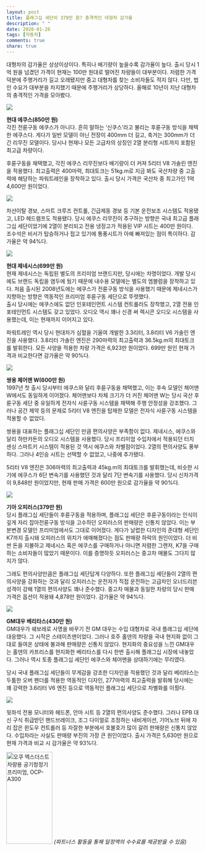 ```yaml
---
layout: post
title: 플래그십 세단이 379만 원? 충격적인 대형차 감가율
description: " "
date: 2020-01-26
tags: [자동차]
comments: true
share: true
---
```



대형차의 감가율은 상상이상이다. 특히나 배기량이 높을수록 감가율이 높다. 출시 당시 1억 원을 넘겼던 가격이 현재는 100만 원대로 떨어진 차량들이 대부분이다. 저렴한 가격 덕분에 주행거리가 길고 오래됐지만 중고 대형차를 찾는 소비자들도 적지 않다. 다만, 법인 수요가 대부분을 차지했기 때문에 주행거리가 상당하다. 올해로 10년이 지난 대형차의 충격적인 가격을 모아봤다.

![](https://post-phinf.pstatic.net/MjAxOTEwMjNfODkg/MDAxNTcxODAxMDY5NzY0.VbZ91xemCmBK353sJR7r0_g__udjQlu0tuEEcY9KRaIg.ZHEliaHtAugf-7dWI3_AWA8j92mqWK0pETPLe7n6cMog.JPEG/l.jpg?type=w1200)

**현대 에쿠스(850만 원)**  
각진 전륜구동 에쿠스가 아니다. 흔히 말하는 ‘신쿠스’라고 불리는 후륜구동 방식을 채택한 에쿠스다. 게다가 일반 모델이 아닌 전장이 400mm 더 길고, 축거는 300mm가 더 긴 리무진 모델이다. 당시나 현재나 모든 고급차의 상징인 2열 분리형 시트까지 포함된 최고급 차량이다.  
  
후륜구동을 채택했고, 각진 에쿠스 리무진보다 배기량이 더 커져 5리터 V8 가솔린 엔진을 적용했다. 최고출력은 400마력, 최대토크는 51kg.m로 지금 봐도 국산차량 중 고출력에 해당하는 파워트레인을 장착하고 있다. 출시 당시 가격은 국산차 중 최고가인 1억 4,600만 원이었다.

![](https://post-phinf.pstatic.net/MjAxOTEwMjNfMjI5/MDAxNTcxNzk2NTQxMDkw.pX7_6k3n6AvRDFHU9Ve9B4JSq_84b_EK990b8fjXj9Ig.tiMOybHp7tECZN9Cv3Dcx8ZAHWmqvbfb87TMWw8AMZwg.JPEG/hyundai_equus_2009_wallpapers_3_copy.jpg?type=w1200)

차선이탈 경보, 스마트 크루즈 컨트롤, 긴급제동 경보 등 기본 운전보조 시스템도 적용됐고, LED 헤드램프도 적용됐다. 당시 에쿠스 리무진이 추구하는 방향은 국내 최고급 플래그십 세단이었기에 2열이 분리되고 전용 냉장고가 적용된 VIP 시트는 400만 원이다. 조수석은 비서가 탑승하거나 접고 있기에 통풍시트가 아예 빠져있는 점이 특이하다. 감가율은 약 94%다.

![](https://post-phinf.pstatic.net/MjAxOTEwMjNfMjUy/MDAxNTcxNzk2ODc5Nzc1.7NWewY3k1E_Qby6bfXdF7KWtLRJzRyhljhlSifpWx_Yg.uZw54PbP9ShuW7FcF_w6mU05TvO_ODudUuGexbVGLDAg.JPEG/hyundai_genesis_2008_photos_6_copy.jpg?type=w1200)

**현대 제네시스(699만 원)**  
현재 제네시스는 독립된 별도의 프리미엄 브랜드지만, 당시에는 차명이었다. 개발 당시에도 브랜드 독립을 염두에 뒀기 때문에 내수용 모델에는 별도의 엠블럼을 장착하고 있다. 처음 출시된 2008년도에는 에쿠스가 전륜구동 방식을 사용했기 때문에 제네시스가 지향하는 방향은 역동적인 프리미엄 후륜구동 세단으로 뚜렷했다.  
출시 당시에는 에쿠스에도 없던 인포테인먼트 시스템 컨트롤러도 장착했고, 2열 전용 인포테인먼트 시스템도 갖고 있었다. 오디오 역시 꽤나 신경 써 렉시콘 오디오 시스템을 사용했는데, 이는 현재까지 이어지고 있다.  
  
파워트레인 역시 당시 현대차가 심혈을 기울여 개발한 3.3리터, 3.8리터 V6 가솔린 엔진을 사용했다. 3.8리터 가솔린 엔진은 290마력의 최고출력과 36.5kg.m의 최대토크를 발휘한다. 모든 사양을 적용한 차량 가격은 6,923만 원이었다. 699만 원인 현재 가격과 비교한다면 감가율은 약 90%다.

![](https://post-phinf.pstatic.net/MjAxOTEwMjNfNTUg/MDAxNTcxNzk3MTA3NjM5.CHBLuaXmJGO9LM8syk0iY_pyJ6qwHvAVPyTI6phpNiUg.swVhxOs4kz0obVxyKmWcIwCXu5AeyJkDybuWVcpDtsAg.JPEG/ssangyong_chairman_2008_photos_1_copy.jpg?type=w1200)

**쌍용 체어맨 W(600만 원)**  
1997년 첫 출시 당시부터 에쿠스와 달리 후륜구동을 채택했고, 이는 후속 모델인 체어맨 W에서도 동일하게 이어졌다. 체어맨보다 차체 크기가 더 커진 체어맨 W는 당시 국산 후륜구동 세단 중 유일하게 전자식 사륜구동 시스템을 채택해 주행 안정성을 강조했다. 그러나 공간 제약 등의 문제로 5리터 V8 엔진을 탑재한 모델은 전자식 사륜구동 시스템을 적용할 수 없었다.  
  
쌍용을 대표하는 플래그십 세단인 만큼 편의사양은 부족함이 없다. 제네시스, 에쿠스와 달리 하만카돈의 오디오 시스템을 사용했다. 당시 프리미엄 수입차에서 적용되던 터치 센싱 스마트키 시스템이 적용된 것 역시 에쿠스와 차별점이었다. 2열의 편의사양도 풍부하다. 그러나 4인승 시트는 선택할 수 없었고, 나중에 추가됐다.  
  
5리터 V8 엔진은 306마력의 최고출력과 45kg.m의 최대토크를 발휘했는데, 비슷한 시기에 에쿠스가 6단 변속기를 사용했던 것과 달리 7단 변속기를 사용했다. 당시 신차가격이 9,848만 원이었지만, 현재 판매 가격은 600만 원으로 감가율을 약 90%다.

![](https://post-phinf.pstatic.net/MjAxOTEwMjNfMTg0/MDAxNTcxNzk3MjczMDE4.Y54ULkNFiFlaLrhqLwauTzKanlXRxmAIJ3GBQhQURQsg.9oNYRg1JGlALLWC3PoNaFq0MNiW-5CKnjpHdFe1YP7gg.JPEG/kia_opirus_2009_wallpapers_1_copy.jpg?type=w1200)

**기아 오피러스(379만 원)**  
당시 플래그십 세단들이 후륜구동을 적용하며, 플래그십 세단은 후륜구동이라는 인식이 깊게 자리 잡아전륜구동 방식을 고수하던 오피러스의 판매량은 신통치 않았다. 이는 부분변경 모델인 프리미엄에서도 그대로 이어졌다. 게다가 날렵한 디자인의 준대형 세단인 K7까지 출시돼 오피러스의 위치가 애매해졌다는 점도 판매량 하락의 원인이었다. 더 비싼 돈을 지불하고 제네시스 혹은 에쿠스를 구매하거나 아니면 저렴한 그랜저, K7을 구매하는 소비자들이 많았기 때문이다. 이를 증명하듯 오피러스는 중고차 매물도 그다지 많지가 않다.  
  
그래도 편의사양만큼은 플래그십 세단답게 다양하다. 또한 플래그십 세단들이 2열의 편의사양을 강화하는 것과 달리 오피러스는 운전자가 직접 운전하는 고급차인 오너드리븐 성격이 강해 1열의 편의사양도 꽤나 준수했다. 중고차 매물과 동일한 차량의 당시 판매 가격은 옵션이 적용돼 4,878만 원이었다. 감가율은 약 94%다.

![](https://post-phinf.pstatic.net/MjAxOTEwMjNfNzAg/MDAxNTcxNzk3NDYwNDA1.gGpxugF0IgRpBVlyvlpxiqn5b7kVRSPY-ifYGuhVnAAg.rCd7wg8XJuKuQZWYehEsGbuMHyEVWYT6YgveXESwVDQg.JPEG/photos_daewoo_veritas_2008_1_copy.jpg?type=w1200)

**GM대우 베리타스(430만 원)**  
GM대우가 쉐보레로 사명을 바꾸기 전 GM 대우는 수입 대형차로 국내 플래그십 세단에 대응했다. 그 시작은 스테이츠맨이었다. 그러나 호주 홀덴의 차량을 국내 현지화 없이 그대로 들여온 상태에 불과해 판매량은 신통치 않았다. 현지화의 중요성을 느낀 GM대우는 홀덴의 카프리스를 현지화한 베리타스를 다시 한번 출시해 플래그십 시장에 내놓았다. 그러나 역시 토종 플래그십 세단인 에쿠스와 체어맨을 상대하기에는 무리였다.  
  
당시 국내 플래그십 세단들이 무게감을 강조한 디자인을 적용했던 것과 달리 베리타스는 두툼한 오버 펜더를 적용한 역동적인 디자인, 277마력의 최고출력을 발휘해 당시에는 꽤 강력한 3.6리터 V6 엔진 등으로 역동적인 플래그십 세단으로 차별화를 이뤘다.

![](https://post-phinf.pstatic.net/MjAxOTEwMjNfMjM4/MDAxNTcxNzk3NDIzMzE0.8c8D6HTvA6XkPfRZ4GXkIGAYnpaXwwdcJ8mQSKWM-pwg.gvM3QfgTZbZbxQUWdfaEjSmBNLWwGBS6B9FVR0B__Icg.JPEG/daewoo_veritas_2008_wallpapers_3_copy.jpg?type=w1200)

뒷좌석 전용 모니터와 헤드폰, 안마 시트 등 2열의 편의사양도 준수했다. 그러나 EPB 대신 구식 취급받던 핸드브레이크, 조그 다이얼로 조정하는 내비게이션, 기어노브 뒤에 자리 잡은 윈도우 컨트롤러 등 자잘한 부분에서 호불호가 많이 갈려 판매량은 신통치 않았다. 수입차라는 사실도 판매량 부진의 가장 큰 원인이었다. 출시 가격은 5,630만 원으로 현재 가격과 비교 시 감가율은 약 93%다.

<a href="https://coupa.ng/bQrnah" target="_blank" referrerpolicy="unsafe-url"><img src="https://static.coupangcdn.com/image/affiliate/banner/1fa40a748e19556ffc48415b95e36130@2x.jpg" alt="오쿠 엑스더스트 차량용 공기청정기 프리미엄, OCP-A300" width="120" height="240"></a>
_(파트너스 활동을 통해 일정액의 수수료를 제공받을 수 있음)_